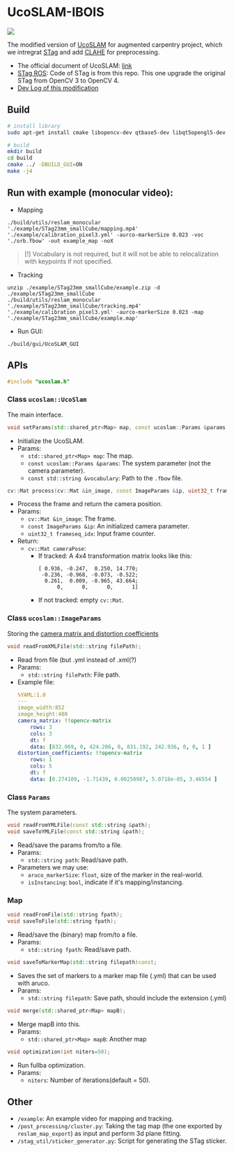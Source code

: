 # UcoSLAM-IBOIS
![](./example/tracking_demo.gif)

The modified version of [UcoSLAM](http://www.uco.es/investiga/grupos/ava/node/62) for augmented carpentry project, which we intregrat [STag](https://github.com/bbenligiray/stag) and add [CLAHE](https://en.wikipedia.org/wiki/Adaptive_histogram_equalization) for preprocessing.
- The official document of UcoSLAM:  [link](https://docs.google.com/document/d/12EGJ3cI-m8XMXgI5bYW1dLi5lBO-vxxr6Cf769wQzJc)
- [STag ROS](https://github.com/usrl-uofsc/stag_ros): Code of STag is from this repo. This one upgrade the original STag from OpenCV 3 to OpenCV 4.
- [Dev Log of this modification](./dev_log)

## Build
```bash
# install library
sudo apt-get install cmake libopencv-dev qtbase5-dev libqt5opengl5-dev libopenni2-dev

# build
mkdir build
cd build
cmake ../ -DBUILD_GUI=ON
make -j4
```

## Run with example (monocular video):
- Mapping
```-
./build/utils/reslam_monocular './example/STag23mm_smallCube/mapping.mp4' './example/calibration_pixel3.yml' -aurco-markerSize 0.023 -voc './orb.fbow' -out example_map -noX
```
> [!] Vocabulary is not required, but it will not be able to relocalization with keypoints if not specified.

- Tracking
```
unzip ./example/STag23mm_smallCube/example.zip -d ./example/STag23mm_smallCube
./build/utils/reslam_monocular './example/STag23mm_smallCube/tracking.mp4' './example/calibration_pixel3.yml' -aurco-markerSize 0.023 -map './example/STag23mm_smallCube/example.map'
```

- Run GUI:
```
./build/gui/UcoSLAM_GUI
```

## APIs
```cpp
#include "ucoslam.h"
```
### Class `ucoslam::UcoSlam`
The main interface.
```c++
void setParams(std::shared_ptr<Map> map, const ucoslam::Params &params, const std::string &vocabulary="");
```
- Initialize the UcoSLAM.
- Params:
    - `std::shared_ptr<Map> map`: The map.
    - `const ucoslam::Params &params`: The system parameter (not the camera parameter).
    - `const std::string &vocabulary`: Path to the `.fbow` file.

```cpp
cv::Mat process(cv::Mat &in_image, const ImageParams &ip, uint32_t frameseq_idx);
```
- Process the frame and return the camera position.
- Params:
    - `cv::Mat &in_image`: The frame.
    - `const ImageParams &ip`: An initialized camera parameter.
    - `uint32_t frameseq_idx`: Input frame counter.
- Return:
    - `cv::Mat cameraPose`:
        - If tracked: A 4x4 transformation matrix looks like this:
            ```
            [ 0.936, -0.247,  0.250, 14.770;
             -0.236, -0.968, -0.073, -0.522;
              0.261,  0.009, -0.965, 43.664;
                  0,      0,      0,      1]
            ```
        - If not tracked: empty `cv::Mat`.


### Class `ucoslam::ImageParams`
Storing the [camera matrix and distortion coefficients](https://docs.opencv.org/4.x/dc/dbb/tutorial_py_calibration.html)
```c++
void readFromXMLFile(std::string filePath);
```
- Read from file (but .yml instead of .xml(?)
- Params:
    - `std::string filePath`: File path.
- Example file:
    ```yml
    %YAML:1.0
    ---
    image_width:852
    image_height:480
    camera_matrix: !!opencv-matrix
        rows: 3
        cols: 3
        dt: f
        data: [832.069, 0, 424.286, 0, 831.192, 242.936, 0, 0, 1 ]
    distortion_coefficients: !!opencv-matrix
        rows: 1
        cols: 5
        dt: f
        data: [0.274109, -1.71439, 0.00250987, 5.0718e-05, 3.46554 ]
    ```

### Class `Params`
The system parameters.
```c++
void readFromYMLFile(const std::string &path);
void saveToYMLFile(const std::string &path);
```
- Read/save the params from/to a file.
- Params:
    - `std::string path`: Read/save path.
- Parameters we may use:
    - `aruco_markerSize`: `float`, size of the marker in the real-world.
    - `isInstancing`: `bool`, indicate if it's mapping/instancing.

### Map
```cpp
void readFromFile(std::string fpath);
void saveToFile(std::string fpath);
```
- Read/save the (binary) map from/to a file.
- Params:
    - `std::string fpath`: Read/save path.

```cpp
void saveToMarkerMap(std::string filepath)const;
```
- Saves the set of markers to a marker map file (.yml) that can be used with aruco.
- Params:
    - `std::string filepath`: Save path, should include the extension (.yml)

```cpp
void merge(std::shared_ptr<Map> mapB);
```
- Merge mapB into this.
- Params:
    - `std::shared_ptr<Map> mapB`: Another map

```cpp
void optimization(int niters=50);
```
- Run fullba optimization.
- Params:
    - `niters`: Number of iterations(default = 50).

## Other
- `/example`: An example video for mapping and tracking.
- `/post_processing/cluster.py`: Taking the tag map (the one exported by `reslam_map_export`) as input and perform 3d plane fitting.
- `/stag_util/sticker_generator.py`: Script for generating the STag sticker.


